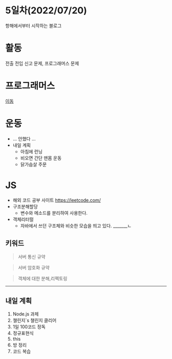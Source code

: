 # 5일차(2022/07/20)
항해에서부터 시작하는 블로그

# 활동 

전출 전입 신고 문제, 프로그래머스 문제
 
# 프로그래머스 
<a href='https://school.programmers.co.kr/'>이동</a>

# 운동
+ ... 안했다 ...
+ 내일 계획
  + 아침에 런닝
  + 비오면 간단 맨몸 운동 
  + 닭가슴살 주문

# JS
+ 해외 코드 공부 사이트 https://leetcode.com/
+ 구조분해할당
    + 변수와 메소드를 분리하여 사용한다. 
+ 객체리터럴
    + 자바에서 쓰던 구조체와 비슷한 모습을 띄고 있다.
_______ㄴ
## 키워드
> 서버 통신 규약

> 서버 암호화 규약

> 객체에 대한 분해,리펙토링

_____
## 내일 계획
1. Node.js 과제 
2. 챌린지`s 챌린지 클리어
3. 1일 100코드 정독
4. 정규표현식
5. this
6. 방 정리
7. 코드 복습